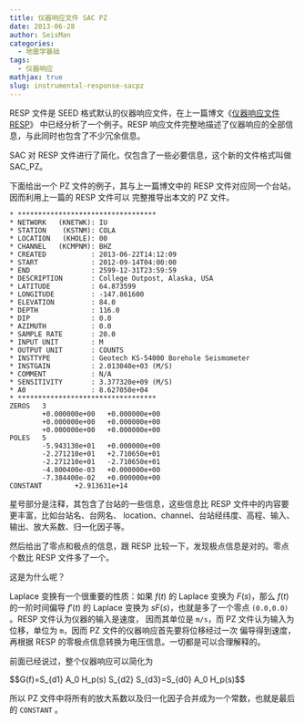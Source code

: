 ```yaml
---
title: 仪器响应文件 SAC PZ
date: 2013-06-28
author: SeisMan
categories:
  - 地震学基础
tags:
  - 仪器响应
mathjax: true
slug: instrumental-response-sacpz
---
```


RESP 文件是 SEED 格式默认的仪器响应文件，在上一篇博文《[仪器响应文件 RESP](/instrumental-response-resp/)》
中已经分析了一个例子。RESP 响应文件完整地描述了仪器响应的全部信息，与此同时也包含了不少冗余信息。

SAC 对 RESP 文件进行了简化，仅包含了一些必要信息，这个新的文件格式叫做 SAC\_PZ。

<!--more-->

下面给出一个 PZ 文件的例子，其与上一篇博文中的 RESP 文件对应同一个台站，因而利用上一篇的 RESP 文件可以
完整推导出本文的 PZ 文件。

    * **********************************
    * NETWORK   (KNETWK): IU
    * STATION    (KSTNM): COLA
    * LOCATION   (KHOLE): 00
    * CHANNEL   (KCMPNM): BHZ
    * CREATED           : 2013-06-22T14:12:09
    * START             : 2012-09-14T04:00:00
    * END               : 2599-12-31T23:59:59
    * DESCRIPTION       : College Outpost, Alaska, USA
    * LATITUDE          : 64.873599
    * LONGITUDE         : -147.861600
    * ELEVATION         : 84.0
    * DEPTH             : 116.0
    * DIP               : 0.0
    * AZIMUTH           : 0.0
    * SAMPLE RATE       : 20.0
    * INPUT UNIT        : M
    * OUTPUT UNIT       : COUNTS
    * INSTTYPE          : Geotech KS-54000 Borehole Seismometer
    * INSTGAIN          : 2.013040e+03 (M/S)
    * COMMENT           : N/A
    * SENSITIVITY       : 3.377320e+09 (M/S)
    * A0                : 8.627050e+04
    * **********************************
    ZEROS   3
            +0.000000e+00   +0.000000e+00
            +0.000000e+00   +0.000000e+00
            +0.000000e+00   +0.000000e+00
    POLES   5
            -5.943130e+01   +0.000000e+00
            -2.271210e+01   +2.710650e+01
            -2.271210e+01   -2.710650e+01
            -4.800400e-03   +0.000000e+00
            -7.384400e-02   +0.000000e+00
    CONSTANT        +2.913631e+14

星号部分是注释，其包含了台站的一些信息，这些信息比 RESP 文件中的内容要更丰富，比如台站名、台网名、
location、channel、台站经纬度、高程、输入、输出、放大系数、归一化因子等。

然后给出了零点和极点的信息，跟 RESP 比较一下，发现极点信息是对的。零点个数比 RESP 文件多了一个。

这是为什么呢？

Laplace 变换有一个很重要的性质：如果 $f(t)$ 的 Laplace 变换为 $F(s)$，那么 $f(t)$ 的一阶时间偏导
$f'(t)$ 的 Laplace 变换为 $sF(s)$，也就是多了一个零点 `(0.0,0.0)` 。RESP 文件认为仪器的输入是速度，
因而其单位是 `m/s`，而 PZ 文件认为输入为位移，单位为 `m`，因而 PZ 文件的仪器响应首先要将位移经过一次
偏导得到速度，再根据 RESP 的零极点信息转换为电压信息。一切都是可以合理解释的。

前面已经说过，整个仪器响应可以简化为

<div>$$G(f)=S_{d1} A_0 H_p(s) S_{d2} S_{d3}=S_{d0} A_0 H_p(s)$$</div>

所以 PZ 文件中将所有的放大系数以及归一化因子合并成为一个常数，也就是最后的 `CONSTANT` 。
